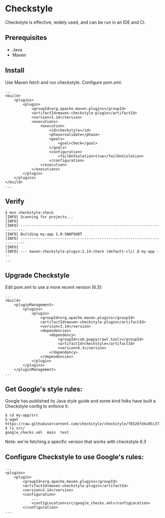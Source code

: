 # Checkstyle

Checkstyle is effective, widely used, and can be run in an IDE and CI.

## Prerequisites

* Java
* Maven

## Install

Use Maven fetch and run checkstyle. Configure pom.xml:

```
...
<build>
    <plugins>
        <plugin>
            <groupId>org.apache.maven.plugins</groupId>
            <artifactId>maven-checkstyle-plugin</artifactId>
            <version>2.14</version>
            <executions>
                <execution>
                    <id>checkstyle</id>
                    <phase>validate</phase>
                    <goals>
                        <goal>check</goal>
                    </goals>
                    <configuration>
                        <failOnViolation>true</failOnViolation>
                    </configuration>
                </execution>
            </executions>
        </plugin>
    </plugins>
</build>
...
```

## Verify

```
$ mvn checkstyle:check
[INFO] Scanning for projects...
[INFO]
[INFO] ------------------------------------------------------------------------
[INFO] Building my-app 1.0-SNAPSHOT
[INFO] ------------------------------------------------------------------------
[INFO]
[INFO] --- maven-checkstyle-plugin:2.14:check (default-cli) @ my-app ---
...
```

## Upgrade Checkstyle

Edit pom.xml to use a more recent version (6.3):

```
...
<build>
    <pluginManagement>
        <plugins>
            <plugin>
                <groupId>org.apache.maven.plugins</groupId>
                <artifactId>maven-checkstyle-plugin</artifactId>
                <version>2.14</version>
                <dependencies>
                    <dependency>
                        <groupId>com.puppycrawl.tools</groupId>
                        <artifactId>checkstyle</artifactId>
                        <version>6.3</version>
                    </dependency>
                </dependencies>
            </plugin>
        </plugins>
    </pluginManagement>
...
```

## Get Google's style rules:

Google has published its Java style guide and some kind folks have built a Checkstyle config to enforce it.

```
$ cd my-app/src
$ wget https://raw.githubusercontent.com/checkstyle/checkstyle/f0326fd4c85c3779c47013d2800ef6daf28721b1/src/main/resources/google_checks.xml
$ ls src/
google_checks.xml  main  test
```

Note: we're fetching a specific version that works with checkstyle 6.3

## Configure Checkstyle to use Google's rules:

```
...
<plugins>
    <plugin>
        <groupId>org.apache.maven.plugins</groupId>
        <artifactId>maven-checkstyle-plugin</artifactId>
        <version>2.14</version>
        <configuration>
            ...
            <configLocation>src/google_checks.xml</configLocation>
        </configuration>
...
```
